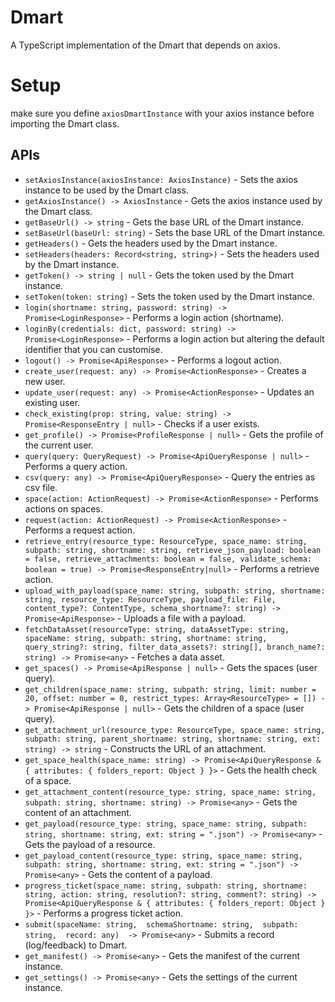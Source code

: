 # Dmart

A TypeScript implementation of the Dmart that depends on axios.

# Setup

make sure you define `axiosDmartInstance` with your axios instance before importing the Dmart class.


## APIs
* `setAxiosInstance(axiosInstance: AxiosInstance)` - Sets the axios instance to be used by the Dmart class.
* `getAxiosInstance() -> AxiosInstance` - Gets the axios instance used by the Dmart class.
* `getBaseUrl() -> string` - Gets the base URL of the Dmart instance.
* `setBaseUrl(baseUrl: string)` - Sets the base URL of the Dmart instance.
* `getHeaders()` - Gets the headers used by the Dmart instance.
* `setHeaders(headers: Record<string, string>)` - Sets the headers used by the Dmart instance.
* `getToken() -> string | null` - Gets the token used by the Dmart instance.
* `setToken(token: string)` - Sets the token used by the Dmart instance.
* `login(shortname: string, password: string) -> Promise<LoginResponse>` - Performs a login action (shortname).
* `loginBy(credentials: dict, password: string) -> Promise<LoginResponse>` - Performs a login action but altering the default identifier that you can customise.
* `logout() -> Promise<ApiResponse>` - Performs a logout action.
* `create_user(request: any) -> Promise<ActionResponse>` - Creates a new user.
* `update_user(request: any) -> Promise<ActionResponse>` - Updates an existing user.
* `check_existing(prop: string, value: string) -> Promise<ResponseEntry | null>` - Checks if a user exists.
* `get_profile() -> Promise<ProfileResponse | null>` - Gets the profile of the current user.
* `query(query: QueryRequest) -> Promise<ApiQueryResponse | null>` - Performs a query action.
* `csv(query: any) -> Promise<ApiQueryResponse>` - Query the entries as csv file.
* `space(action: ActionRequest) -> Promise<ActionResponse>` - Performs actions on spaces.
* `request(action: ActionRequest) -> Promise<ActionResponse>` - Performs a request action.
* `retrieve_entry(resource_type: ResourceType, space_name: string, subpath: string, shortname: string, retrieve_json_payload: boolean = false, retrieve_attachments: boolean = false, validate_schema: boolean = true) -> Promise<ResponseEntry|null>` - Performs a retrieve action.
* `upload_with_payload(space_name: string, subpath: string, shortname: string, resource_type: ResourceType, payload_file: File, content_type?: ContentType, schema_shortname?: string) -> Promise<ApiResponse>` - Uploads a file with a payload.
* `fetchDataAsset(resourceType: string, dataAssetType: string, spaceName: string, subpath: string, shortname: string, query_string?: string, filter_data_assets?: string[], branch_name?: string) -> Promise<any>` - Fetches a data asset.
* `get_spaces() -> Promise<ApiResponse | null>` - Gets the spaces (user query).
* `get_children(space_name: string, subpath: string, limit: number = 20, offset: number = 0, restrict_types: Array<ResourceType> = []) -> Promise<ApiResponse | null>` - Gets the children of a space (user query).
* `get_attachment_url(resource_type: ResourceType, space_name: string, subpath: string, parent_shortname: string, shortname: string, ext: string) -> string` - Constructs the URL of an attachment.
* `get_space_health(space_name: string) -> Promise<ApiQueryResponse & { attributes: { folders_report: Object } }>` - Gets the health check of a space.
* `get_attachment_content(resource_type: string, space_name: string, subpath: string, shortname: string) -> Promise<any>` - Gets the content of an attachment.
* `get_payload(resource_type: string, space_name: string, subpath: string, shortname: string, ext: string = ".json") -> Promise<any>` - Gets the payload of a resource.
* `get_payload_content(resource_type: string, space_name: string, subpath: string, shortname: string, ext: string = ".json") -> Promise<any>` - Gets the content of a payload.
* `progress_ticket(space_name: string, subpath: string, shortname: string, action: string, resolution?: string, comment?: string) -> Promise<ApiQueryResponse & { attributes: { folders_report: Object } }>` - Performs a progress ticket action.
* `submit(spaceName: string,  schemaShortname: string,  subpath: string,  record: any)  -> Promise<any>`  - Submits a record (log/feedback) to Dmart.
* `get_manifest() -> Promise<any>` - Gets the manifest of the current instance.
* `get_settings() -> Promise<any>` - Gets the settings of the current instance.
